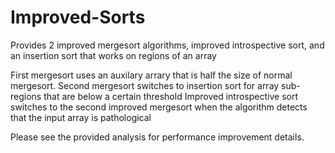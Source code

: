 # Improved-Sorts
Provides 2 improved mergesort algorithms, improved introspective sort, and an insertion sort that works on regions of an array

First mergesort uses an auxilary arrary that is half the size of normal mergesort.
Second mergesort switches to insertion sort for array sub-regions that are below a certain threshold
Improved introspective sort switches to the second improved mergesort when the algorithm detects that the input array is pathological


Please see the provided analysis for performance improvement details.

